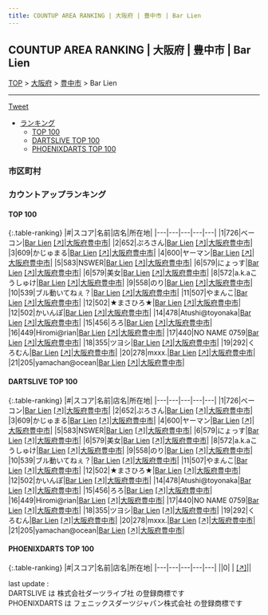 ```yaml
---
title: COUNTUP AREA RANKING | 大阪府 | 豊中市 | Bar Lien
---
```

## COUNTUP AREA RANKING | 大阪府 | 豊中市 | Bar Lien

[TOP](/darts/rank/) > [大阪府](/darts/rank/大阪府/) > [豊中市](/darts/rank/大阪府/豊中市/) > Bar Lien

___

<a href="https://twitter.com/share?ref_src=twsrc%5Etfw" data-text="COUNTUP AREA RANKING | 大阪府豊中市Bar Lien" class="twitter-share-button" data-hashtags="DARTSLIVE,PHOENIXDARTS,darts,ダーツ" data-show-count="false">Tweet</a>

* [ランキング](#カウントアップランキング)
    * [TOP 100](#top-100)
    * [DARTSLIVE TOP 100](#dartslive-top-100)
    * [PHOENIXDARTS TOP 100](#phoenixdarts-top-100)

### 市区町村

<ul>

</ul>

### カウントアップランキング

#### TOP 100



{:.table-ranking}
|#|スコア|名前|店名|所在地|
|---|---|---|---|---|
|1|726|<span class="rank-name-dl">ベーコン</span>|<a href="/darts/rank/shops/26884bca1ac60053fec1ae84bb28bd87.html">Bar Lien</a> <a href="https://search.dartslive.com/jp/shop/26884bca1ac60053fec1ae84bb28bd87">[↗]</a>|<a href="/darts/rank/大阪府/豊中市">大阪府豊中市</a>|
|2|652|<span class="rank-name-dl">ぷろさん</span>|<a href="/darts/rank/shops/26884bca1ac60053fec1ae84bb28bd87.html">Bar Lien</a> <a href="https://search.dartslive.com/jp/shop/26884bca1ac60053fec1ae84bb28bd87">[↗]</a>|<a href="/darts/rank/大阪府/豊中市">大阪府豊中市</a>|
|3|609|<span class="rank-name-dl">かじゅまる</span>|<a href="/darts/rank/shops/26884bca1ac60053fec1ae84bb28bd87.html">Bar Lien</a> <a href="https://search.dartslive.com/jp/shop/26884bca1ac60053fec1ae84bb28bd87">[↗]</a>|<a href="/darts/rank/大阪府/豊中市">大阪府豊中市</a>|
|4|600|<span class="rank-name-dl">ヤーマン</span>|<a href="/darts/rank/shops/26884bca1ac60053fec1ae84bb28bd87.html">Bar Lien</a> <a href="https://search.dartslive.com/jp/shop/26884bca1ac60053fec1ae84bb28bd87">[↗]</a>|<a href="/darts/rank/大阪府/豊中市">大阪府豊中市</a>|
|5|583|<span class="rank-name-dl">NSWER</span>|<a href="/darts/rank/shops/26884bca1ac60053fec1ae84bb28bd87.html">Bar Lien</a> <a href="https://search.dartslive.com/jp/shop/26884bca1ac60053fec1ae84bb28bd87">[↗]</a>|<a href="/darts/rank/大阪府/豊中市">大阪府豊中市</a>|
|6|579|<span class="rank-name-dl">にょっす</span>|<a href="/darts/rank/shops/26884bca1ac60053fec1ae84bb28bd87.html">Bar Lien</a> <a href="https://search.dartslive.com/jp/shop/26884bca1ac60053fec1ae84bb28bd87">[↗]</a>|<a href="/darts/rank/大阪府/豊中市">大阪府豊中市</a>|
|6|579|<span class="rank-name-dl">美女</span>|<a href="/darts/rank/shops/26884bca1ac60053fec1ae84bb28bd87.html">Bar Lien</a> <a href="https://search.dartslive.com/jp/shop/26884bca1ac60053fec1ae84bb28bd87">[↗]</a>|<a href="/darts/rank/大阪府/豊中市">大阪府豊中市</a>|
|8|572|<span class="rank-name-dl">a.k.aこうしゅけ</span>|<a href="/darts/rank/shops/26884bca1ac60053fec1ae84bb28bd87.html">Bar Lien</a> <a href="https://search.dartslive.com/jp/shop/26884bca1ac60053fec1ae84bb28bd87">[↗]</a>|<a href="/darts/rank/大阪府/豊中市">大阪府豊中市</a>|
|9|558|<span class="rank-name-dl">のり</span>|<a href="/darts/rank/shops/26884bca1ac60053fec1ae84bb28bd87.html">Bar Lien</a> <a href="https://search.dartslive.com/jp/shop/26884bca1ac60053fec1ae84bb28bd87">[↗]</a>|<a href="/darts/rank/大阪府/豊中市">大阪府豊中市</a>|
|10|539|<span class="rank-name-dl">ブル動いてねぇ？</span>|<a href="/darts/rank/shops/26884bca1ac60053fec1ae84bb28bd87.html">Bar Lien</a> <a href="https://search.dartslive.com/jp/shop/26884bca1ac60053fec1ae84bb28bd87">[↗]</a>|<a href="/darts/rank/大阪府/豊中市">大阪府豊中市</a>|
|11|507|<span class="rank-name-dl">やまんこ</span>|<a href="/darts/rank/shops/26884bca1ac60053fec1ae84bb28bd87.html">Bar Lien</a> <a href="https://search.dartslive.com/jp/shop/26884bca1ac60053fec1ae84bb28bd87">[↗]</a>|<a href="/darts/rank/大阪府/豊中市">大阪府豊中市</a>|
|12|502|<span class="rank-name-dl">★まさひろ★</span>|<a href="/darts/rank/shops/26884bca1ac60053fec1ae84bb28bd87.html">Bar Lien</a> <a href="https://search.dartslive.com/jp/shop/26884bca1ac60053fec1ae84bb28bd87">[↗]</a>|<a href="/darts/rank/大阪府/豊中市">大阪府豊中市</a>|
|12|502|<span class="rank-name-dl">かいんぽ</span>|<a href="/darts/rank/shops/26884bca1ac60053fec1ae84bb28bd87.html">Bar Lien</a> <a href="https://search.dartslive.com/jp/shop/26884bca1ac60053fec1ae84bb28bd87">[↗]</a>|<a href="/darts/rank/大阪府/豊中市">大阪府豊中市</a>|
|14|478|<span class="rank-name-dl">Atushi@toyonaka</span>|<a href="/darts/rank/shops/26884bca1ac60053fec1ae84bb28bd87.html">Bar Lien</a> <a href="https://search.dartslive.com/jp/shop/26884bca1ac60053fec1ae84bb28bd87">[↗]</a>|<a href="/darts/rank/大阪府/豊中市">大阪府豊中市</a>|
|15|456|<span class="rank-name-dl">ろろ</span>|<a href="/darts/rank/shops/26884bca1ac60053fec1ae84bb28bd87.html">Bar Lien</a> <a href="https://search.dartslive.com/jp/shop/26884bca1ac60053fec1ae84bb28bd87">[↗]</a>|<a href="/darts/rank/大阪府/豊中市">大阪府豊中市</a>|
|16|449|<span class="rank-name-dl">Hiromi@rian</span>|<a href="/darts/rank/shops/26884bca1ac60053fec1ae84bb28bd87.html">Bar Lien</a> <a href="https://search.dartslive.com/jp/shop/26884bca1ac60053fec1ae84bb28bd87">[↗]</a>|<a href="/darts/rank/大阪府/豊中市">大阪府豊中市</a>|
|17|440|<span class="rank-name-dl">NO NAME 0759</span>|<a href="/darts/rank/shops/26884bca1ac60053fec1ae84bb28bd87.html">Bar Lien</a> <a href="https://search.dartslive.com/jp/shop/26884bca1ac60053fec1ae84bb28bd87">[↗]</a>|<a href="/darts/rank/大阪府/豊中市">大阪府豊中市</a>|
|18|355|<span class="rank-name-dl">ツヨシ</span>|<a href="/darts/rank/shops/26884bca1ac60053fec1ae84bb28bd87.html">Bar Lien</a> <a href="https://search.dartslive.com/jp/shop/26884bca1ac60053fec1ae84bb28bd87">[↗]</a>|<a href="/darts/rank/大阪府/豊中市">大阪府豊中市</a>|
|19|292|<span class="rank-name-dl">くろむん</span>|<a href="/darts/rank/shops/26884bca1ac60053fec1ae84bb28bd87.html">Bar Lien</a> <a href="https://search.dartslive.com/jp/shop/26884bca1ac60053fec1ae84bb28bd87">[↗]</a>|<a href="/darts/rank/大阪府/豊中市">大阪府豊中市</a>|
|20|278|<span class="rank-name-dl">mxxx.</span>|<a href="/darts/rank/shops/26884bca1ac60053fec1ae84bb28bd87.html">Bar Lien</a> <a href="https://search.dartslive.com/jp/shop/26884bca1ac60053fec1ae84bb28bd87">[↗]</a>|<a href="/darts/rank/大阪府/豊中市">大阪府豊中市</a>|
|21|205|<span class="rank-name-dl">yamachan@ocean</span>|<a href="/darts/rank/shops/26884bca1ac60053fec1ae84bb28bd87.html">Bar Lien</a> <a href="https://search.dartslive.com/jp/shop/26884bca1ac60053fec1ae84bb28bd87">[↗]</a>|<a href="/darts/rank/大阪府/豊中市">大阪府豊中市</a>|


#### DARTSLIVE TOP 100



{:.table-ranking}
|#|スコア|名前|店名|所在地|
|---|---|---|---|---|
|1|726|<span class="rank-name-dl">ベーコン</span>|<a href="/darts/rank/shops/26884bca1ac60053fec1ae84bb28bd87.html">Bar Lien</a> <a href="https://search.dartslive.com/jp/shop/26884bca1ac60053fec1ae84bb28bd87">[↗]</a>|<a href="/darts/rank/大阪府/豊中市">大阪府豊中市</a>|
|2|652|<span class="rank-name-dl">ぷろさん</span>|<a href="/darts/rank/shops/26884bca1ac60053fec1ae84bb28bd87.html">Bar Lien</a> <a href="https://search.dartslive.com/jp/shop/26884bca1ac60053fec1ae84bb28bd87">[↗]</a>|<a href="/darts/rank/大阪府/豊中市">大阪府豊中市</a>|
|3|609|<span class="rank-name-dl">かじゅまる</span>|<a href="/darts/rank/shops/26884bca1ac60053fec1ae84bb28bd87.html">Bar Lien</a> <a href="https://search.dartslive.com/jp/shop/26884bca1ac60053fec1ae84bb28bd87">[↗]</a>|<a href="/darts/rank/大阪府/豊中市">大阪府豊中市</a>|
|4|600|<span class="rank-name-dl">ヤーマン</span>|<a href="/darts/rank/shops/26884bca1ac60053fec1ae84bb28bd87.html">Bar Lien</a> <a href="https://search.dartslive.com/jp/shop/26884bca1ac60053fec1ae84bb28bd87">[↗]</a>|<a href="/darts/rank/大阪府/豊中市">大阪府豊中市</a>|
|5|583|<span class="rank-name-dl">NSWER</span>|<a href="/darts/rank/shops/26884bca1ac60053fec1ae84bb28bd87.html">Bar Lien</a> <a href="https://search.dartslive.com/jp/shop/26884bca1ac60053fec1ae84bb28bd87">[↗]</a>|<a href="/darts/rank/大阪府/豊中市">大阪府豊中市</a>|
|6|579|<span class="rank-name-dl">にょっす</span>|<a href="/darts/rank/shops/26884bca1ac60053fec1ae84bb28bd87.html">Bar Lien</a> <a href="https://search.dartslive.com/jp/shop/26884bca1ac60053fec1ae84bb28bd87">[↗]</a>|<a href="/darts/rank/大阪府/豊中市">大阪府豊中市</a>|
|6|579|<span class="rank-name-dl">美女</span>|<a href="/darts/rank/shops/26884bca1ac60053fec1ae84bb28bd87.html">Bar Lien</a> <a href="https://search.dartslive.com/jp/shop/26884bca1ac60053fec1ae84bb28bd87">[↗]</a>|<a href="/darts/rank/大阪府/豊中市">大阪府豊中市</a>|
|8|572|<span class="rank-name-dl">a.k.aこうしゅけ</span>|<a href="/darts/rank/shops/26884bca1ac60053fec1ae84bb28bd87.html">Bar Lien</a> <a href="https://search.dartslive.com/jp/shop/26884bca1ac60053fec1ae84bb28bd87">[↗]</a>|<a href="/darts/rank/大阪府/豊中市">大阪府豊中市</a>|
|9|558|<span class="rank-name-dl">のり</span>|<a href="/darts/rank/shops/26884bca1ac60053fec1ae84bb28bd87.html">Bar Lien</a> <a href="https://search.dartslive.com/jp/shop/26884bca1ac60053fec1ae84bb28bd87">[↗]</a>|<a href="/darts/rank/大阪府/豊中市">大阪府豊中市</a>|
|10|539|<span class="rank-name-dl">ブル動いてねぇ？</span>|<a href="/darts/rank/shops/26884bca1ac60053fec1ae84bb28bd87.html">Bar Lien</a> <a href="https://search.dartslive.com/jp/shop/26884bca1ac60053fec1ae84bb28bd87">[↗]</a>|<a href="/darts/rank/大阪府/豊中市">大阪府豊中市</a>|
|11|507|<span class="rank-name-dl">やまんこ</span>|<a href="/darts/rank/shops/26884bca1ac60053fec1ae84bb28bd87.html">Bar Lien</a> <a href="https://search.dartslive.com/jp/shop/26884bca1ac60053fec1ae84bb28bd87">[↗]</a>|<a href="/darts/rank/大阪府/豊中市">大阪府豊中市</a>|
|12|502|<span class="rank-name-dl">★まさひろ★</span>|<a href="/darts/rank/shops/26884bca1ac60053fec1ae84bb28bd87.html">Bar Lien</a> <a href="https://search.dartslive.com/jp/shop/26884bca1ac60053fec1ae84bb28bd87">[↗]</a>|<a href="/darts/rank/大阪府/豊中市">大阪府豊中市</a>|
|12|502|<span class="rank-name-dl">かいんぽ</span>|<a href="/darts/rank/shops/26884bca1ac60053fec1ae84bb28bd87.html">Bar Lien</a> <a href="https://search.dartslive.com/jp/shop/26884bca1ac60053fec1ae84bb28bd87">[↗]</a>|<a href="/darts/rank/大阪府/豊中市">大阪府豊中市</a>|
|14|478|<span class="rank-name-dl">Atushi@toyonaka</span>|<a href="/darts/rank/shops/26884bca1ac60053fec1ae84bb28bd87.html">Bar Lien</a> <a href="https://search.dartslive.com/jp/shop/26884bca1ac60053fec1ae84bb28bd87">[↗]</a>|<a href="/darts/rank/大阪府/豊中市">大阪府豊中市</a>|
|15|456|<span class="rank-name-dl">ろろ</span>|<a href="/darts/rank/shops/26884bca1ac60053fec1ae84bb28bd87.html">Bar Lien</a> <a href="https://search.dartslive.com/jp/shop/26884bca1ac60053fec1ae84bb28bd87">[↗]</a>|<a href="/darts/rank/大阪府/豊中市">大阪府豊中市</a>|
|16|449|<span class="rank-name-dl">Hiromi@rian</span>|<a href="/darts/rank/shops/26884bca1ac60053fec1ae84bb28bd87.html">Bar Lien</a> <a href="https://search.dartslive.com/jp/shop/26884bca1ac60053fec1ae84bb28bd87">[↗]</a>|<a href="/darts/rank/大阪府/豊中市">大阪府豊中市</a>|
|17|440|<span class="rank-name-dl">NO NAME 0759</span>|<a href="/darts/rank/shops/26884bca1ac60053fec1ae84bb28bd87.html">Bar Lien</a> <a href="https://search.dartslive.com/jp/shop/26884bca1ac60053fec1ae84bb28bd87">[↗]</a>|<a href="/darts/rank/大阪府/豊中市">大阪府豊中市</a>|
|18|355|<span class="rank-name-dl">ツヨシ</span>|<a href="/darts/rank/shops/26884bca1ac60053fec1ae84bb28bd87.html">Bar Lien</a> <a href="https://search.dartslive.com/jp/shop/26884bca1ac60053fec1ae84bb28bd87">[↗]</a>|<a href="/darts/rank/大阪府/豊中市">大阪府豊中市</a>|
|19|292|<span class="rank-name-dl">くろむん</span>|<a href="/darts/rank/shops/26884bca1ac60053fec1ae84bb28bd87.html">Bar Lien</a> <a href="https://search.dartslive.com/jp/shop/26884bca1ac60053fec1ae84bb28bd87">[↗]</a>|<a href="/darts/rank/大阪府/豊中市">大阪府豊中市</a>|
|20|278|<span class="rank-name-dl">mxxx.</span>|<a href="/darts/rank/shops/26884bca1ac60053fec1ae84bb28bd87.html">Bar Lien</a> <a href="https://search.dartslive.com/jp/shop/26884bca1ac60053fec1ae84bb28bd87">[↗]</a>|<a href="/darts/rank/大阪府/豊中市">大阪府豊中市</a>|
|21|205|<span class="rank-name-dl">yamachan@ocean</span>|<a href="/darts/rank/shops/26884bca1ac60053fec1ae84bb28bd87.html">Bar Lien</a> <a href="https://search.dartslive.com/jp/shop/26884bca1ac60053fec1ae84bb28bd87">[↗]</a>|<a href="/darts/rank/大阪府/豊中市">大阪府豊中市</a>|


#### PHOENIXDARTS TOP 100



{:.table-ranking}
|#|スコア|名前|店名|所在地|
|---|---|---|---|---|
||0|<span class="rank-name-dl"> </span>|<a href="/darts/rank/shops/.html"></a> <a href="">[↗]</a>|<a href="/darts/rank//"></a>|


<div class="footer border-top border-gray-light mt-5 pt-3 text-right text-gray">
    last update : <span style="font-weight: italic" id="foot_last_modified"></span><br />
    DARTSLIVE は 株式会社ダーツライブ社 の登録商標です<br />
    PHOENIXDARTS は フェニックスダーツジャパン株式会社 の登録商標です<br />
</div>

<script src="https://cdnjs.cloudflare.com/ajax/libs/jquery.tablesorter/2.31.3/js/jquery.tablesorter.min.js" integrity="sha512-qzgd5cYSZcosqpzpn7zF2ZId8f/8CHmFKZ8j7mU4OUXTNRd5g+ZHBPsgKEwoqxCtdQvExE5LprwwPAgoicguNg==" crossorigin="anonymous" referrerpolicy="no-referrer"></script>
<link rel="stylesheet" href="https://cdnjs.cloudflare.com/ajax/libs/jquery.tablesorter/2.31.3/css/theme.default.min.css" integrity="sha512-wghhOJkjQX0Lh3NSWvNKeZ0ZpNn+SPVXX1Qyc9OCaogADktxrBiBdKGDoqVUOyhStvMBmJQ8ZdMHiR3wuEq8+w==" crossorigin="anonymous" referrerpolicy="no-referrer" />
<script>
$(function() {
    $(".table-ranking").tablesorter({sortList:[[0, 0]]});
    $("#foot_last_modified").text(formatDate(new Date(document.lastModified), 'yyyy-MM-dd HH:mm:ss'));
});
</script>

<script async src="https://platform.twitter.com/widgets.js" charset="utf-8"></script>